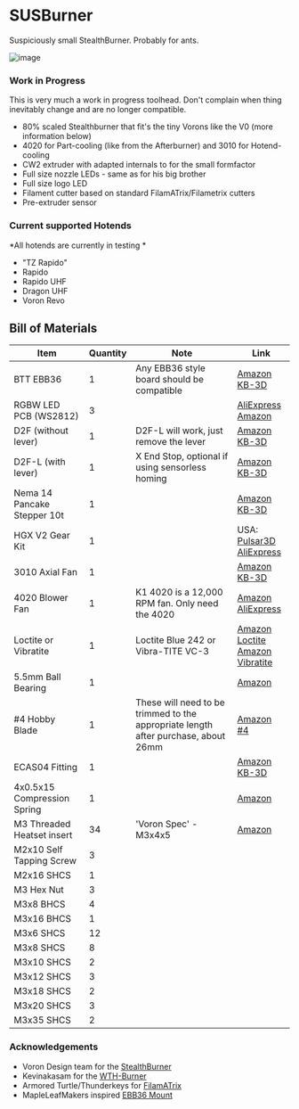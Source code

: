 # SUSBurner

Suspiciously small StealthBurner. Probably for ants.

![image](https://github.com/user-attachments/assets/03240c16-b57c-4af5-b310-43e0403fe173)


### Work in Progress

This is very much a work in progress toolhead. Don't complain when thing inevitably change and are no longer compatible.

- 80% scaled Stealthburner that fit's the tiny Vorons like the V0 (more information below)
- 4020 for Part-cooling (like from the Afterburner) and 3010 for Hotend-cooling
- CW2 extruder with adapted internals to for the small formfactor
- Full size nozzle LEDs - same as for his big brother
- Full size logo LED
- Filament cutter based on standard FilamATrix/Filametrix cutters
- Pre-extruder sensor

### Current supported Hotends
*All hotends are currently in testing *  
- "TZ Rapido"
- Rapido
- Rapido UHF
- Dragon UHF
- Voron Revo

## Bill of Materials

| Item | Quantity | Note | Link |
| ---- | -------- | ---- | ---- |
| BTT EBB36 | 1 | Any EBB36 style board should be compatible | [Amazon](https://amzn.to/4hsPKvT) <br/> [KB-3D](https://kb-3d.com/store/controllers-displays-drivers/787-bigtreetech-ebb36-ebb42-v12-can-bus-expansion-board-multiple-styles-1674360588875.html) |
| RGBW LED PCB (WS2812) | 3 | | [AliExpress](https://s.click.aliexpress.com/e/_omOmtH3) <br/> [Amazon](https://amzn.to/4aRcGSS) |
| D2F (without lever) | 1 | D2F-L will work, just remove the lever | [Amazon](https://amzn.to/3WW2GBZ) <br/> [KB-3D](https://kb-3d.com/store/omron/173-omron-d2f-5l-snap-action-micro-switch-limit-switch-1634505070092.html) |
| D2F-L (with lever) | 1 | X End Stop, optional if using sensorless homing | [Amazon](https://amzn.to/3WW2GBZ) <br/> [KB-3D](https://kb-3d.com/store/omron/173-omron-d2f-5l-snap-action-micro-switch-limit-switch-1634505070092.html) |
| Nema 14 Pancake Stepper 10t | 1 | | [Amazon](https://amzn.to/4gu9Qo8) <br/> [KB-3D](https://kb-3d.com/store/stepper-motors-servos/460-ldo-nema-14-high-temp-stepper-motor-36sth20-1004ahg-1640706867164.html) |
| HGX V2 Gear Kit | 1 | | USA: [Pulsar3D](https://pulsar-3d.com/products/hgx-v2-gears) <br/> [AliExpress](https://s.click.aliexpress.com/e/_opnfM9c) |
| 3010 Axial Fan | 1 | | [Amazon](https://amzn.to/415YS3H) <br/> [KB-3D](https://kb-3d.com/store/fans/571-3010-ball-bearing-cooling-fan-24v-axial-1654721311496.html) |
| 4020 Blower Fan | 1 | K1 4020 is a 12,000 RPM fan. Only need the 4020 | [Amazon](https://amzn.to/4bxKapz) <br/> [AliExpress](https://s.click.aliexpress.com/e/_oD0Tzlo) |
| Loctite or Vibratite | 1 | Loctite Blue 242 or Vibra-TITE VC-3 | [Amazon Loctite](https://amzn.to/4hO0Fjt) <br/> [Amazon Vibratite](https://amzn.to/4aRcWkO) |
| 5.5mm Ball Bearing | 1 | | [Amazon](https://amzn.to/4hMpwnG) | 
| #4 Hobby Blade | 1 | These will need to be trimmed to the appropriate length after purchase, about 26mm | [Amazon #4](https://amzn.to/3EvpYIB) |
| ECAS04 Fitting | 1 | | [Amazon](https://amzn.to/4jO8Eih) <br/> [KB-3D](https://kb-3d.com/store/inserts-fasteners-adhesives/707-push-fit-embedded-bowden-fitting-coupler-175-ecas04-1667064368065.html) |
| 4x0.5x15 Compression Spring | 1 | | [Amazon](https://amzn.to/4jSgI1p) |
| M3 Threaded Heatset insert | 34 | 'Voron Spec' - M3x4x5 | [Amazon](https://amzn.to/415ZRRr) |
| M2x10 Self Tapping Screw | 3 | | |
| M2x16 SHCS | 1 | | |
| M3 Hex Nut | 3 | | |
| M3x8 BHCS | 4 | | |
| M3x16 BHCS | 1 | | |
| M3x6 SHCS | 12 | | |
| M3x8 SHCS | 8 | | |
| M3x10 SHCS | 2 | | |
| M3x12 SHCS | 3 | | |
| M3x18 SHCS | 2 | | |
| M3x20 SHCS | 3 | | |
| M3x35 SHCS | 2 | | |

### Acknowledgements

- Voron Design team for the [StealthBurner](https://github.com/VoronDesign/Voron-Stealthburner)
- Kevinakasam for the [WTH-Burner](https://github.com/kevinakasam/WTH-Burner)
- Armored Turtle/Thunderkeys for [FilamATrix](https://github.com/thunderkeys/FilamATrix)
- MapleLeafMakers inspired [EBB36 Mount](https://github.com/MapleLeafMakers/EBB36-DragonBurner)
